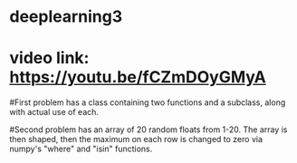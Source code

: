# deeplearning3
# video link: https://youtu.be/fCZmDOyGMyA

#First problem has a class containing two functions and a subclass, along with actual use of each.

#Second problem has an array of 20 random floats from 1-20. The array is then shaped, then the maximum on each row is changed to zero via numpy's "where" and "isin" functions.
